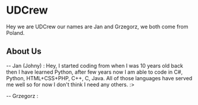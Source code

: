 

# UDCrew

Hey we are UDCrew our names are Jan and Grzegorz, we both come from Poland. 

## About Us

-- Jan (Johny) : Hey, I started coding from when I was 10 years old back then I have learned Python, 
after few years now I am able to code in C#, Python, HTML+CSS+PHP, C++, C, Java. All of those languages have
served me well so for now I don't think I need any others. :>

-- Grzegorz : 
